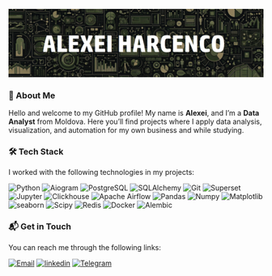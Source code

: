 ![Header](https://github.com/AleIgoKha/AleIgoKha/blob/main/assets/background.png)

### 👤 About Me
Hello and welcome to my GitHub profile!
My name is **Alexei**, and I’m a **Data Analyst** from Moldova.
Here you’ll find projects where I apply data analysis, visualization, and automation for my own business and while studying.


### 🛠 Tech Stack
I worked with the following technologies in my projects:

![Python](https://img.shields.io/badge/-Python-1d1717?style=for-the-badge&logo=Python&logoColor=fff6f6)
![Aiogram](https://img.shields.io/badge/-Aiogram-1d1717?style=for-the-badge&logo=Aiogram&logoColor=fff6f6)
![PostgreSQL](https://img.shields.io/badge/-PostgreSQL-1d1717?style=for-the-badge&logo=PostgreSQL&logoColor=fff6f6)
![SQLAlchemy](https://img.shields.io/badge/-SQLAlchemy-1d1717?style=for-the-badge&logo=SQLAlchemy&logoColor=fff6f6)
![Git](https://img.shields.io/badge/-Git-1d1717?style=for-the-badge&logo=Git&logoColor=fff6f6)
![Superset](https://img.shields.io/badge/-Apache%20Superset-1d1717?style=for-the-badge&logo=Apache%20Superset&logoColor=fff6f6)
![Jupyter](https://img.shields.io/badge/-Jupyter-1d1717?style=for-the-badge&logo=Jupyter&logoColor=fff6f6)
![Clickhouse](https://img.shields.io/badge/-Clickhouse-1d1717?style=for-the-badge&logo=Clickhouse&logoColor=fff6f6)
![Apache Airflow](https://img.shields.io/badge/-Apache%20Airflow-1d1717?style=for-the-badge&logo=Apache%20Airflow&logoColor=fff6f6)
![Pandas](https://img.shields.io/badge/-Pandas-1d1717?style=for-the-badge&logo=Pandas&logoColor=fff6f6)
![Numpy](https://img.shields.io/badge/-Numpy-1d1717?style=for-the-badge&logo=Numpy&logoColor=fff6f6)
![Matplotlib](https://img.shields.io/badge/-Matplotlib-1d1717?style=for-the-badge&logo=Matplotlib&logoColor=fff6f6)
![seaborn](https://img.shields.io/badge/-seaborn-1d1717?style=for-the-badge&logo=seaborn&logoColor=fff6f6)
![Scipy](https://img.shields.io/badge/-Scipy-1d1717?style=for-the-badge&logo=Scipy&logoColor=fff6f6)
![Redis](https://img.shields.io/badge/-Redis-1d1717?style=for-the-badge&logo=Redis&logoColor=fff6f6)
![Docker](https://img.shields.io/badge/-Docker-1d1717?style=for-the-badge&logo=Docker&logoColor=fff6f6)
![Alembic](https://img.shields.io/badge/-Alembic-1d1717?style=for-the-badge&logo=Alembic&logoColor=fff6f6)


### 📬 Get in Touch
You can reach me through the following links:

[![Email](https://img.shields.io/badge/-Email-1d1717?style=for-the-badge&logo=Email&logoColor=fff6f6)](aleigokha.work@gmail.com)
[![linkedin](https://img.shields.io/badge/-linkedin-1d1717?style=for-the-badge&logo=linkedin&logoColor=fff6f6)](www.linkedin.com/in/alexei-harcenco)
[![Telegram](https://img.shields.io/badge/-Telegram-1d1717?style=for-the-badge&logo=Telegram&logoColor=fff6f6)](https://t.me/alexeihar)